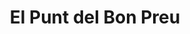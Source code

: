 ---
title: "El Punt del Bon Preu"
url: /lleida/el-punt-del-bon-preu-carrer-de-casimir-vila/
shop: hardware
---